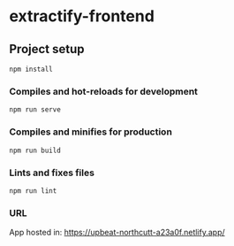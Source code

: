 # extractify-frontend

## Project setup

```
npm install
```

### Compiles and hot-reloads for development

```
npm run serve
```

### Compiles and minifies for production

```
npm run build
```

### Lints and fixes files

```
npm run lint
```

### URL

App hosted in: https://upbeat-northcutt-a23a0f.netlify.app/

